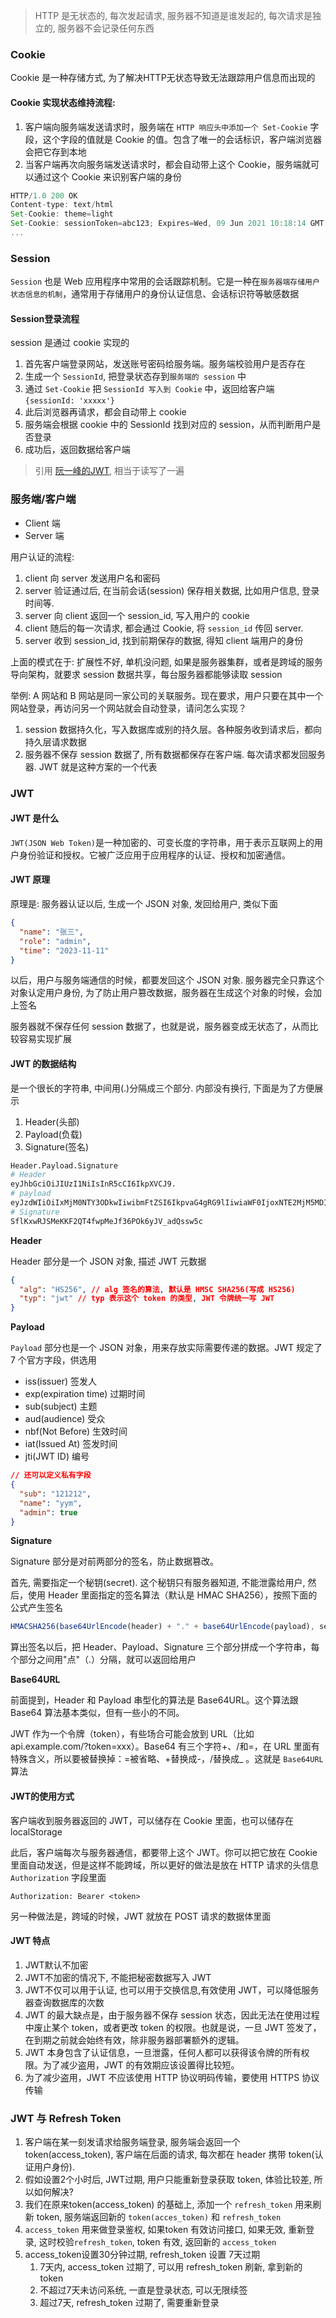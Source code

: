 > HTTP 是无状态的, 每次发起请求, 服务器不知道是谁发起的, 每次请求是独立的, 服务器不会记录任何东西

### Cookie

Cookie 是一种存储方式, 为了解决HTTP无状态导致无法跟踪用户信息而出现的

#### Cookie 实现状态维持流程:

1. 客户端向服务端发送请求时，服务端在 `HTTP 响应头中添加一个 Set-Cookie` 字段，这个字段的值就是 Cookie 的值。包含了唯一的会话标识，客户端浏览器会把它存到本地
2. 当客户端再次向服务端发送请求时，都会自动带上这个 Cookie，服务端就可以通过这个 Cookie 来识别客户端的身份

```js
HTTP/1.0 200 OK
Content-type: text/html
Set-Cookie: theme=light
Set-Cookie: sessionToken=abc123; Expires=Wed, 09 Jun 2021 10:18:14 GMT
...
```


### Session

`Session` 也是 Web 应用程序中常用的会话跟踪机制。它是一种在`服务器端存储用户状态信息的机制`，通常用于存储用户的身份认证信息、会话标识符等敏感数据

#### Session登录流程

session 是通过 cookie 实现的

1. 首先客户端登录网站，发送账号密码给服务端。服务端校验用户是否存在
2. 生成一个 `SessionId`, 把登录状态存到`服务端的 session` 中
3. 通过 `Set-Cookie` 把 `SessionId 写入到 Cookie` 中，返回给客户端 `{sessionId: 'xxxxx'}`
4. 此后浏览器再请求，都会自动带上 cookie
5. 服务端会根据 cookie 中的 SessionId 找到对应的 session，从而判断用户是否登录
6. 成功后，返回数据给客户端



> 引用 [阮一峰的JWT](https://www.ruanyifeng.com/blog/2018/07/json_web_token-tutorial.html), 相当于读写了一遍

### 服务端/客户端

- Client 端
- Server 端

用户认证的流程:

1. client 向 server 发送用户名和密码
2. server 验证通过后, 在当前会话(session) 保存相关数据, 比如用户信息, 登录时间等.
3. server 向 client 返回一个 session_id, 写入用户的 cookie
4. client 随后的每一次请求, 都会通过 Cookie, 将 `session_id` 传回 server.
5. server 收到 session_id, 找到前期保存的数据, 得知 client 端用户的身份

上面的模式在于: 扩展性不好, 单机没问题, 如果是服务器集群，或者是跨域的服务导向架构，就要求 session 数据共享，每台服务器都能够读取 session

举例: A 网站和 B 网站是同一家公司的关联服务。现在要求，用户只要在其中一个网站登录，再访问另一个网站就会自动登录，请问怎么实现？

1.  session 数据持久化，写入数据库或别的持久层。各种服务收到请求后，都向持久层请求数据
2.  服务器不保存 session 数据了, 所有数据都保存在客户端. 每次请求都发回服务器. JWT 就是这种方案的一个代表


### JWT

#### JWT 是什么

`JWT(JSON Web Token)`是一种加密的、可变长度的字符串，用于表示互联网上的用户身份验证和授权。它被广泛应用于应用程序的认证、授权和加密通信。

#### JWT 原理

原理是: 服务器认证以后, 生成一个 JSON 对象, 发回给用户, 类似下面

```json
{
  "name": "张三",
  "role": "admin",
  "time": "2023-11-11"
}
```

以后，用户与服务端通信的时候，都要发回这个 JSON 对象. 服务器完全只靠这个对象认定用户身份, 为了防止用户篡改数据，服务器在生成这个对象的时候，会加上签名

服务器就不保存任何 session 数据了，也就是说，服务器变成无状态了，从而比较容易实现扩展

#### JWT 的数据结构

是一个很长的字符串, 中间用(.)分隔成三个部分. 内部没有换行, 下面是为了方便展示

1. Header(头部)
2. Payload(负载)
3. Signature(签名)

```bash
Header.Payload.Signature
# Header
eyJhbGciOiJIUzI1NiIsInR5cCI6IkpXVCJ9.
# payload
eyJzdWIiOiIxMjM0NTY3ODkwIiwibmFtZSI6IkpvaG4gRG9lIiwiaWF0IjoxNTE2MjM5MDIyfQ.
# Signature
SflKxwRJSMeKKF2QT4fwpMeJf36POk6yJV_adQssw5c
```

**Header**

Header 部分是一个 JSON 对象, 描述 JWT 元数据

```json
{
  "alg": "HS256", // alg 签名的算法, 默认是 HMSC SHA256(写成 HS256)
  "typ": "jwt" // typ 表示这个 token 的类型, JWT 令牌统一写 JWT
}
```

**Payload**

`Payload` 部分也是一个 JSON 对象，用来存放实际需要传递的数据。JWT 规定了 7 个官方字段，供选用

- iss(issuer) 签发人
- exp(expiration time) 过期时间
- sub(subject) 主题
- aud(audience) 受众
- nbf(Not Before) 生效时间
- iat(Issued At) 签发时间
- jti(JWT ID) 编号

```json
// 还可以定义私有字段
{
  "sub": "121212",
  "name": "yym",
  "admin": true
}
```

**Signature**

Signature 部分是对前两部分的签名，防止数据篡改。

首先, 需要指定一个秘钥(secret). 这个秘钥只有服务器知道, 不能泄露给用户, 然后，使用 Header 里面指定的签名算法（默认是 HMAC SHA256），按照下面的公式产生签名

```js
HMACSHA256(base64UrlEncode(header) + "." + base64UrlEncode(payload), secret)
```

算出签名以后，把 Header、Payload、Signature 三个部分拼成一个字符串，每个部分之间用"点"（.）分隔，就可以返回给用户

**Base64URL**

前面提到，Header 和 Payload 串型化的算法是 Base64URL。这个算法跟 Base64 算法基本类似，但有一些小的不同。

JWT 作为一个令牌（token），有些场合可能会放到 URL（比如 api.example.com/?token=xxx）。Base64 有三个字符+、/和=，在 URL 里面有特殊含义，所以要被替换掉：=被省略、+替换成-，/替换成_ 。这就是 `Base64URL` 算法


#### JWT的使用方式

客户端收到服务器返回的 JWT，可以储存在 Cookie 里面，也可以储存在 localStorage

此后，客户端每次与服务器通信，都要带上这个 JWT。你可以把它放在 Cookie 里面自动发送，但是这样不能跨域，所以更好的做法是放在 HTTP 请求的头信息 `Authorization` 字段里面

```
Authorization: Bearer <token>
```

另一种做法是，跨域的时候，JWT 就放在 POST 请求的数据体里面

#### JWT 特点

1. JWT默认不加密
2. JWT不加密的情况下, 不能把秘密数据写入 JWT
3. JWT不仅可以用于认证, 也可以用于交换信息,有效使用 JWT，可以降低服务器查询数据库的次数
4. JWT 的最大缺点是，由于服务器不保存 session 状态，因此无法在使用过程中废止某个 token，或者更改 token 的权限。也就是说，一旦 JWT 签发了，在到期之前就会始终有效，除非服务器部署额外的逻辑。
5. JWT 本身包含了认证信息，一旦泄露，任何人都可以获得该令牌的所有权限。为了减少盗用，JWT 的有效期应该设置得比较短。
6. 为了减少盗用，JWT 不应该使用 HTTP 协议明码传输，要使用 HTTPS 协议传输

### JWT 与 Refresh Token

1. 客户端在某一刻发请求给服务端登录, 服务端会返回一个 token(access_token), 客户端在后面的请求, 每次都在 header 携带 token(认证用户身份).
2. 假如设置2个小时后, JWT过期, 用户只能重新登录获取 token, 体验比较差, 所以如何解决?
3. 我们在原来token(access_token) 的基础上, 添加一个 `refresh_token` 用来刷新 token, 服务端返回新的 `token(acces_token)` 和 `refresh_token`
4. `access_token` 用来做登录鉴权, 如果token 有效访问接口, 如果无效, 重新登录, 这时校验`refresh_token`, token 有效, 返回新的 `access_token` 
5. access_token设置30分钟过期, refresh_token 设置 7天过期
   1. 7天内, access_token 过期了, 可以用 refresh_token 刷新, 拿到新的 token
   2. 不超过7天未访问系统, 一直是登录状态, 可以无限续签
   3. 超过7天, refresh_token 过期了, 需要重新登录